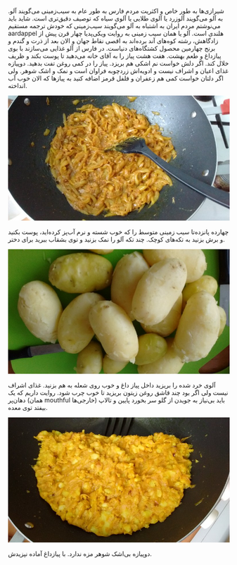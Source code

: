 <!-- 
.. title: دوپیازه‌ی آلو
.. slug: 2015-06-13-weekend-cooking
.. date: 2015-06-13 20:14:54 UTC+02:00
.. tags: 
.. category: آشپزی آخر هفته
.. link: 
.. description: 
.. type: text
-->

شیرازی‌ها به طور خاص و اکثریت مردم فارس به طور عام به سیب‌زمینی می‌گویند آلو. به آلو می‌گویند آلوزرد یا آلوی طلایی یا آلوی سیاه که توصیف دقیق‌تری است. شاید باید می‌نوشتم مردم ایران به اشتباه به آلو می‌گویند سیب‌زمینی که خودش ترجمه مستقیم aardappel هلندی است. آلو یا همان سیب زمینی به روایت ویکی‌پدیا چهار قرن پیش از زادگاهش، رشته کوه‌های آند برده‌اند به اقصی نقاط جهان و الان بعد از ذرت و گندم و برنج چهارمین محصول کشتگاه‌های دنیاست. در فارس از آلو غذایی می‌سازند با بوی پیازداغ و طعم بهشت.
هفت هشت پیاز را به آقای خانه می‌دهید تا پوست بکند و ظریف خلال کند. اگر دلش خواست نم اشکی هم بریزد. پیاز را در کمی روغن تفت بدهید. دوپیازه غذای اعیان و اشراف نیست و ادویه‌اش زردچوبه فراوان است و نمک و اشک شوهر. ولی اگر دلتان خواست کمی هم زعفران و فلفل قرمز اضافه کنید به پیازها که الان خوب آب انداخته.
 
![delft](/20150613_cooking1_small.jpg)

چهارده پانزده‌تا سیب زمینی متوسط را که خوب شسته و نرم آب‌پز کرده‌اید، پوست بکنید و برش بزنید به تکه‌های کوچک. چند تکه آلو را نمک بزنید و توی بشقاب ببرید برای دختر.

![delft](/20150613_cooking2_small.jpg)

آلوی خرد شده را بریزید داخل پیاز داغ و خوب روی شعله به هم بزنید. غذای اشراف نیست ولی اگر بود چند قاشق روغن زیتون بریزید تا خوب چرب شود. روایت داریم که یک دهان‌پر (همان mouthful خارجی‌ها) باید بی‌نیاز به جویدن از گلو سر بخورد پایین و تالاپ بیفتد توی معده.

![delft](/20150613_cooking3_small.jpg)

دوپیازه بی‌اشک شوهر مزه ندارد. با پیازداغ آماده نپزیدش.
